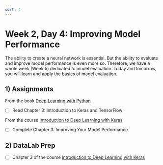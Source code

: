 ```yaml
---
sort: 4
---
```


# Week 2, Day 4: Improving Model Performance

The ability to create a neural network is essential. But the ability to evaluate and improve model performance is even more so. Therefore, we have a whole week (Week 5) dedicated to model evaluation. Today and tomorrow, you will learn and apply the basics of model evaluation.

## 1) Assignments

From the book [Deep Learning with Python](https://www.manning.com/books/deep-learning-with-python)
- [ ] Read Chapter 3: Introduction to Keras and TensorFlow

From the course [Introduction to Deep Learning with Keras](https://app.datacamp.com/learn/courses/introduction-to-deep-learning-with-keras)
- [ ] Complete Chapter 3: Improving Your Model Performance

## 2) DataLab Prep
- [ ] Chapter 3 of the course [Introduction to Deep Learning with Keras](https://app.datacamp.com/learn/courses/introduction-to-deep-learning-with-keras)
